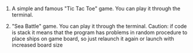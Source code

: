 1. A simple and famous "Tic Tac Toe" game.
You can play it through the terminal.

2. "Sea Battle" game.
You can play it through the terminal.
Caution: if code is stack it means that
the program has problems in random procedure to place ships on game board,
so just relaunch it again or launch with increased board size
